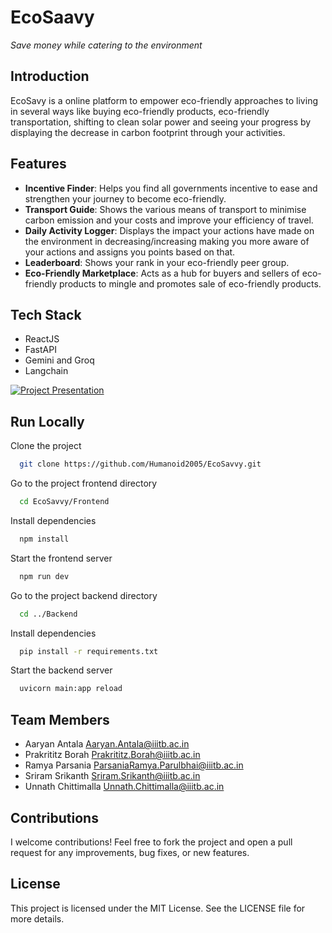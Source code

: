 
# EcoSaavy
*Save money while catering to the environment*

## Introduction
EcoSavy is a online platform to empower eco-friendly approaches to living in several ways like buying eco-friendly products, eco-friendly transportation, shifting to clean solar power and seeing your progress by displaying the decrease in carbon footprint through your activities.


## Features

-  **Incentive Finder**: Helps you find all governments incentive to ease and strengthen your journey to become eco-friendly.
- **Transport Guide**: Shows the various means of transport to minimise carbon emission and your costs and improve your efficiency of travel.
- **Daily Activity Logger**: Displays the impact your actions have made on the environment in decreasing/increasing making you more aware of your actions and assigns you points based on that.
- **Leaderboard**: Shows your rank in your eco-friendly peer group.
- **Eco-Friendly Marketplace**: Acts as a hub for buyers and sellers of eco-friendly products to mingle and promotes sale of eco-friendly products.

## Tech Stack

- ReactJS
- FastAPI
- Gemini and Groq
- Langchain

[![Project Presentation](https://www.google.com/imgres?q=project%20presentation&imgurl=https%3A%2F%2Fslidemodel.com%2Fwp-content%2Fuploads%2F00_project-presentation-cover_alt.png&imgrefurl=https%3A%2F%2Fslidemodel.com%2Fproject-presentation%2F&docid=MUsGhg4Q9RDNzM&tbnid=_jlPZLAXjLKM-M&vet=12ahUKEwijnMijkr6LAxWcja8BHa38AkgQM3oECBcQAA..i&w=1200&h=655&hcb=2&ved=2ahUKEwijnMijkr6LAxWcja8BHa38AkgQM3oECBcQAA)](/docs/Ecosavy.pdf)

## Run Locally

Clone the project

```bash
  git clone https://github.com/Humanoid2005/EcoSavvy.git
```

Go to the project frontend directory

```bash
  cd EcoSavvy/Frontend
```

Install dependencies

```bash
  npm install
```

Start the frontend server

```bash
  npm run dev
```
Go to the project backend directory

```bash
  cd ../Backend
```
Install dependencies

```bash
  pip install -r requirements.txt
```
Start the backend server

```bash
  uvicorn main:app reload
```
## Team Members
- Aaryan Antala Aaryan.Antala@iiitb.ac.in
- Prakrititz Borah Prakrititz.Borah@iiitb.ac.in
- Ramya Parsania ParsaniaRamya.Parulbhai@iiitb.ac.in
- Sriram Srikanth Sriram.Srikanth@iiitb.ac.in
- Unnath Chittimalla Unnath.Chittimalla@iiitb.ac.in


## Contributions
I welcome contributions! Feel free to fork the project and open a pull request for any improvements, bug fixes, or new features.

## License
This project is licensed under the MIT License. See the LICENSE file for more details.

